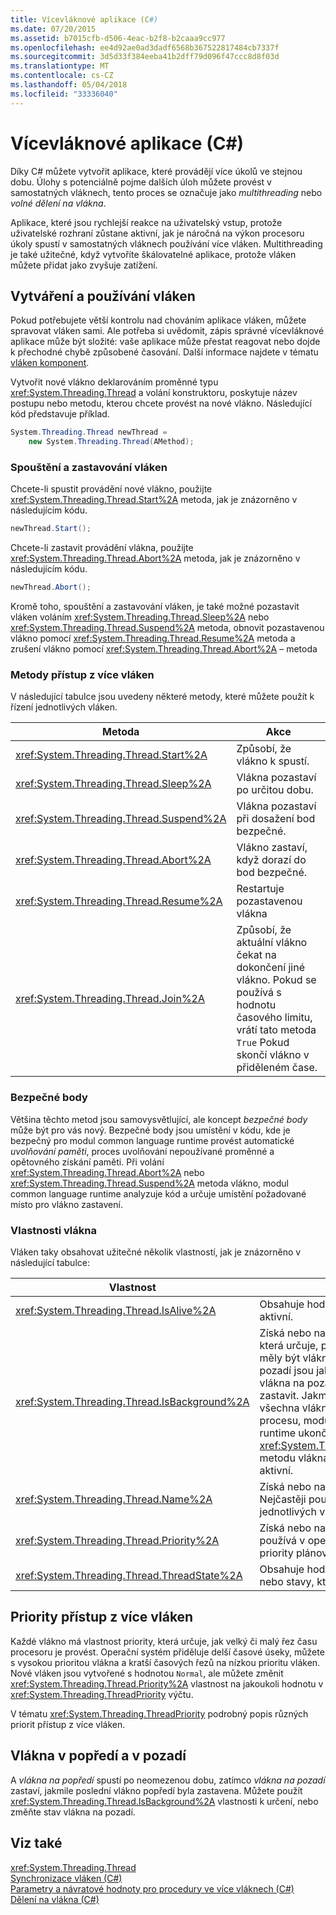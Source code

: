 ```yaml
---
title: Vícevláknové aplikace (C#)
ms.date: 07/20/2015
ms.assetid: b7015cfb-d506-4eac-b2f8-b2caaa9cc977
ms.openlocfilehash: ee4d92ae0ad3dadf6568b367522817484cb7337f
ms.sourcegitcommit: 3d5d33f384eeba41b2dff79d096f47ccc8d8f03d
ms.translationtype: MT
ms.contentlocale: cs-CZ
ms.lasthandoff: 05/04/2018
ms.locfileid: "33336040"
---
```

# <a name="multithreaded-applications-c"></a>Vícevláknové aplikace (C#)
Díky C# můžete vytvořit aplikace, které provádějí více úkolů ve stejnou dobu. Úlohy s potenciálně pojme dalších úloh můžete provést v samostatných vláknech, tento proces se označuje jako *multithreading* nebo *volné dělení na vlákna*.  
  
 Aplikace, které jsou rychlejší reakce na uživatelský vstup, protože uživatelské rozhraní zůstane aktivní, jak je náročná na výkon procesoru úkoly spustí v samostatných vláknech používání více vláken. Multithreading je také užitečné, když vytvoříte škálovatelné aplikace, protože vláken můžete přidat jako zvyšuje zatížení.  
  
## <a name="creating-and-using-threads"></a>Vytváření a používání vláken  
 Pokud potřebujete větší kontrolu nad chováním aplikace vláken, můžete spravovat vláken sami. Ale potřeba si uvědomit, zápis správné vícevláknové aplikace může být složité: vaše aplikace může přestat reagovat nebo dojde k přechodné chybě způsobené časování. Další informace najdete v tématu [vláken komponent](http://msdn.microsoft.com/library/4f7c7377-a782-4bd0-aaa3-9db8c12945ee).  
  
 Vytvořit nové vlákno deklarováním proměnné typu <xref:System.Threading.Thread> a volání konstruktoru, poskytuje název postupu nebo metodu, kterou chcete provést na nové vlákno. Následující kód představuje příklad.  
  
```csharp  
System.Threading.Thread newThread =  
    new System.Threading.Thread(AMethod);  
```  
  
### <a name="starting-and-stopping-threads"></a>Spouštění a zastavování vláken  
 Chcete-li spustit provádění nové vlákno, použijte <xref:System.Threading.Thread.Start%2A> metoda, jak je znázorněno v následujícím kódu.  
  
```csharp  
newThread.Start();  
```  
  
 Chcete-li zastavit provádění vlákna, použijte <xref:System.Threading.Thread.Abort%2A> metoda, jak je znázorněno v následujícím kódu.  
  
```csharp  
newThread.Abort();  
```  
  
 Kromě toho, spouštění a zastavování vláken, je také možné pozastavit vláken voláním <xref:System.Threading.Thread.Sleep%2A> nebo <xref:System.Threading.Thread.Suspend%2A> metoda, obnovit pozastavenou vlákno pomocí <xref:System.Threading.Thread.Resume%2A> metoda a zrušení vlákno pomocí <xref:System.Threading.Thread.Abort%2A> – metoda  
  
### <a name="thread-methods"></a>Metody přístup z více vláken  
 V následující tabulce jsou uvedeny některé metody, které můžete použít k řízení jednotlivých vláken.  
  
|Metoda|Akce|  
|------------|------------|  
|<xref:System.Threading.Thread.Start%2A>|Způsobí, že vlákno k spustí.|  
|<xref:System.Threading.Thread.Sleep%2A>|Vlákna pozastaví po určitou dobu.|  
|<xref:System.Threading.Thread.Suspend%2A>|Vlákna pozastaví při dosažení bod bezpečné.|  
|<xref:System.Threading.Thread.Abort%2A>|Vlákno zastaví, když dorazí do bod bezpečné.|  
|<xref:System.Threading.Thread.Resume%2A>|Restartuje pozastavenou vlákna|  
|<xref:System.Threading.Thread.Join%2A>|Způsobí, že aktuální vlákno čekat na dokončení jiné vlákno. Pokud se používá s hodnotu časového limitu, vrátí tato metoda `True` Pokud skončí vlákno v přiděleném čase.|  
  
### <a name="safe-points"></a>Bezpečné body  
 Většina těchto metod jsou samovysvětlující, ale koncept *bezpečné body* může být pro vás nový. Bezpečné body jsou umístění v kódu, kde je bezpečný pro modul common language runtime provést automatické *uvolňování paměti*, proces uvolňování nepoužívané proměnné a opětovného získání paměti. Při volání <xref:System.Threading.Thread.Abort%2A> nebo <xref:System.Threading.Thread.Suspend%2A> metoda vlákno, modul common language runtime analyzuje kód a určuje umístění požadované místo pro vlákno zastavení.  
  
### <a name="thread-properties"></a>Vlastnosti vlákna  
 Vláken taky obsahovat užitečné několik vlastností, jak je znázorněno v následující tabulce:  
  
|Vlastnost|Hodnota|  
|--------------|-----------|  
|<xref:System.Threading.Thread.IsAlive%2A>|Obsahuje hodnotu `True` Pokud vlákno je aktivní.|  
|<xref:System.Threading.Thread.IsBackground%2A>|Získá nebo nastaví logickou hodnotu, která určuje, pokud je na vlákno, nebo by měly být vlákna na pozadí. Vlákna na pozadí jsou jako vlákna na popředí, ale vlákna na pozadí nezabrání proces zastavit. Jakmile je nutné zastavit všechna vlákna na popředí, které patří do procesu, modul common language runtime ukončí proces voláním <xref:System.Threading.Thread.Abort%2A> metodu vlákna na pozadí, které jsou stále aktivní.|  
|<xref:System.Threading.Thread.Name%2A>|Získá nebo nastaví název vlákna. Nejčastěji používá ke zjišťování jednotlivých vláken při ladění.|  
|<xref:System.Threading.Thread.Priority%2A>|Získá nebo nastaví hodnotu, která se používá v operačním systému k určení priority plánování přístup z více vláken.|  
|<xref:System.Threading.Thread.ThreadState%2A>|Obsahuje hodnotu, která popisuje stavu nebo stavy, které vlákno.|  
  
## <a name="thread-priorities"></a>Priority přístup z více vláken  
 Každé vlákno má vlastnost priority, která určuje, jak velký či malý řez času procesoru je provést. Operační systém přiděluje delší časové úseky, můžete s vysokou prioritou vlákna a kratší časových řezů na nízkou prioritu vláken. Nové vláken jsou vytvořené s hodnotou `Normal`, ale můžete změnit <xref:System.Threading.Thread.Priority%2A> vlastnost na jakoukoli hodnotu v <xref:System.Threading.ThreadPriority> výčtu.  
  
 V tématu <xref:System.Threading.ThreadPriority> podrobný popis různých priorit přístup z více vláken.  
  
## <a name="foreground-and-background-threads"></a>Vlákna v popředí a v pozadí  
 A *vlákna na popředí* spustí po neomezenou dobu, zatímco *vlákna na pozadí* zastaví, jakmile poslední vlákno popředí byla zastavena. Můžete použít <xref:System.Threading.Thread.IsBackground%2A> vlastnosti k určení, nebo změňte stav vlákna na pozadí.  
  
## <a name="see-also"></a>Viz také  
 <xref:System.Threading.Thread>  
 [Synchronizace vláken (C#)](../../../../csharp/programming-guide/concepts/threading/thread-synchronization.md)  
 [Parametry a návratové hodnoty pro procedury ve více vláknech (C#)](../../../../csharp/programming-guide/concepts/threading/parameters-and-return-values-for-multithreaded-procedures.md)  
 [Dělení na vlákna (C#)](../../../../csharp/programming-guide/concepts/threading/index.md)
